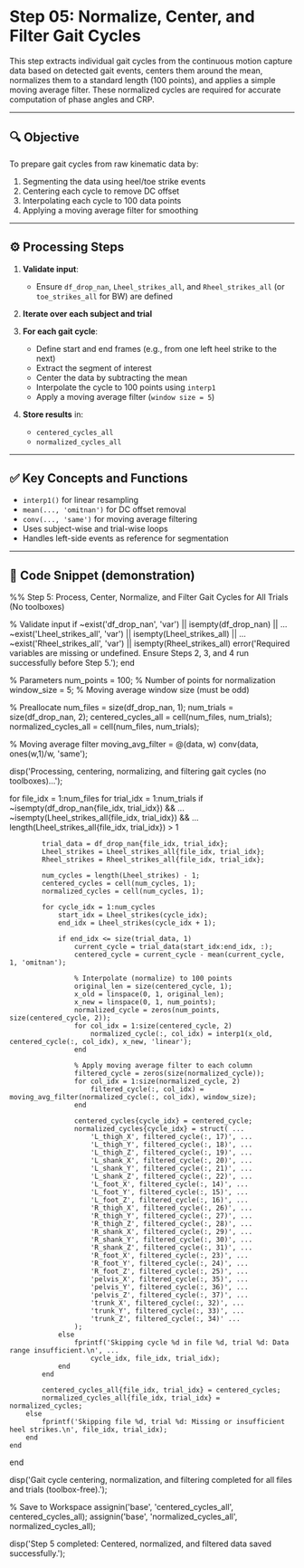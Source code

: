 # Step 05: Normalize, Center, and Filter Gait Cycles

This step extracts individual gait cycles from the continuous motion capture data based on detected gait events, centers them around the mean, normalizes them to a standard length (100 points), and applies a simple moving average filter. These normalized cycles are required for accurate computation of phase angles and CRP.

---

## 🔍 Objective

To prepare gait cycles from raw kinematic data by:
1. Segmenting the data using heel/toe strike events
2. Centering each cycle to remove DC offset
3. Interpolating each cycle to 100 data points
4. Applying a moving average filter for smoothing

---

## ⚙️ Processing Steps

1. **Validate input**:
   - Ensure `df_drop_nan`, `Lheel_strikes_all`, and `Rheel_strikes_all` (or `toe_strikes_all` for BW) are defined

2. **Iterate over each subject and trial**

3. **For each gait cycle**:
   - Define start and end frames (e.g., from one left heel strike to the next)
   - Extract the segment of interest
   - Center the data by subtracting the mean
   - Interpolate the cycle to 100 points using `interp1`
   - Apply a moving average filter (`window size = 5`)

4. **Store results** in:
   - `centered_cycles_all`
   - `normalized_cycles_all`

---

## ✅ Key Concepts and Functions

- `interp1()` for linear resampling
- `mean(..., 'omitnan')` for DC offset removal
- `conv(..., 'same')` for moving average filtering
- Uses subject-wise and trial-wise loops
- Handles left-side events as reference for segmentation

---

## 🧪 Code Snippet (demonstration)

%% Step 5: Process, Center, Normalize, and Filter Gait Cycles for All Trials (No toolboxes)

% Validate input
if ~exist('df_drop_nan', 'var') || isempty(df_drop_nan) || ...
   ~exist('Lheel_strikes_all', 'var') || isempty(Lheel_strikes_all) || ...
   ~exist('Rheel_strikes_all', 'var') || isempty(Rheel_strikes_all)
    error('Required variables are missing or undefined. Ensure Steps 2, 3, and 4 run successfully before Step 5.');
end

% Parameters
num_points = 100;       % Number of points for normalization
window_size = 5;        % Moving average window size (must be odd)

% Preallocate
num_files = size(df_drop_nan, 1);
num_trials = size(df_drop_nan, 2);
centered_cycles_all = cell(num_files, num_trials);
normalized_cycles_all = cell(num_files, num_trials);

% Moving average filter
moving_avg_filter = @(data, w) conv(data, ones(w,1)/w, 'same');

disp('Processing, centering, normalizing, and filtering gait cycles (no toolboxes)...');

for file_idx = 1:num_files
    for trial_idx = 1:num_trials
        if ~isempty(df_drop_nan{file_idx, trial_idx}) && ...
           ~isempty(Lheel_strikes_all{file_idx, trial_idx}) && ...
           length(Lheel_strikes_all{file_idx, trial_idx}) > 1

            trial_data = df_drop_nan{file_idx, trial_idx};
            Lheel_strikes = Lheel_strikes_all{file_idx, trial_idx};
            Rheel_strikes = Rheel_strikes_all{file_idx, trial_idx};

            num_cycles = length(Lheel_strikes) - 1;
            centered_cycles = cell(num_cycles, 1);
            normalized_cycles = cell(num_cycles, 1);

            for cycle_idx = 1:num_cycles
                start_idx = Lheel_strikes(cycle_idx);
                end_idx = Lheel_strikes(cycle_idx + 1);

                if end_idx <= size(trial_data, 1)
                    current_cycle = trial_data(start_idx:end_idx, :);
                    centered_cycle = current_cycle - mean(current_cycle, 1, 'omitnan');

                    % Interpolate (normalize) to 100 points
                    original_len = size(centered_cycle, 1);
                    x_old = linspace(0, 1, original_len);
                    x_new = linspace(0, 1, num_points);
                    normalized_cycle = zeros(num_points, size(centered_cycle, 2));
                    for col_idx = 1:size(centered_cycle, 2)
                        normalized_cycle(:, col_idx) = interp1(x_old, centered_cycle(:, col_idx), x_new, 'linear');
                    end

                    % Apply moving average filter to each column
                    filtered_cycle = zeros(size(normalized_cycle));
                    for col_idx = 1:size(normalized_cycle, 2)
                        filtered_cycle(:, col_idx) = moving_avg_filter(normalized_cycle(:, col_idx), window_size);
                    end

                    centered_cycles{cycle_idx} = centered_cycle;
                    normalized_cycles{cycle_idx} = struct( ...
                        'L_thigh_X', filtered_cycle(:, 17)', ...
                        'L_thigh_Y', filtered_cycle(:, 18)', ...
                        'L_thigh_Z', filtered_cycle(:, 19)', ...
                        'L_shank_X', filtered_cycle(:, 20)', ...
                        'L_shank_Y', filtered_cycle(:, 21)', ...
                        'L_shank_Z', filtered_cycle(:, 22)', ...
                        'L_foot_X', filtered_cycle(:, 14)', ...
                        'L_foot_Y', filtered_cycle(:, 15)', ...
                        'L_foot_Z', filtered_cycle(:, 16)', ...
                        'R_thigh_X', filtered_cycle(:, 26)', ...
                        'R_thigh_Y', filtered_cycle(:, 27)', ...
                        'R_thigh_Z', filtered_cycle(:, 28)', ...
                        'R_shank_X', filtered_cycle(:, 29)', ...
                        'R_shank_Y', filtered_cycle(:, 30)', ...
                        'R_shank_Z', filtered_cycle(:, 31)', ...
                        'R_foot_X', filtered_cycle(:, 23)', ...
                        'R_foot_Y', filtered_cycle(:, 24)', ...
                        'R_foot_Z', filtered_cycle(:, 25)', ...
                        'pelvis_X', filtered_cycle(:, 35)', ...
                        'pelvis_Y', filtered_cycle(:, 36)', ...
                        'pelvis_Z', filtered_cycle(:, 37)', ...
                        'trunk_X', filtered_cycle(:, 32)', ...
                        'trunk_Y', filtered_cycle(:, 33)', ...
                        'trunk_Z', filtered_cycle(:, 34)' ...
                    );
                else
                    fprintf('Skipping cycle %d in file %d, trial %d: Data range insufficient.\n', ...
                        cycle_idx, file_idx, trial_idx);
                end
            end

            centered_cycles_all{file_idx, trial_idx} = centered_cycles;
            normalized_cycles_all{file_idx, trial_idx} = normalized_cycles;
        else
            fprintf('Skipping file %d, trial %d: Missing or insufficient heel strikes.\n', file_idx, trial_idx);
        end
    end
end

disp('Gait cycle centering, normalization, and filtering completed for all files and trials (toolbox-free).');

% Save to Workspace
assignin('base', 'centered_cycles_all', centered_cycles_all);
assignin('base', 'normalized_cycles_all', normalized_cycles_all);

disp('Step 5 completed: Centered, normalized, and filtered data saved successfully.');
